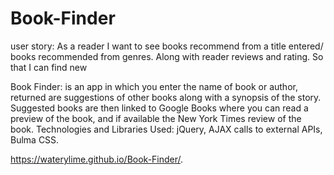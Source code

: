 # Book-Finder


 user story: As a reader I want to see books recommend from a title entered/ books
								recommended from genres. Along with reader reviews and rating. So that I can find new
        
        
Book Finder: is an app in which you enter the name of book or author, returned are suggestions of other books along with a synopsis of the story. Suggested books are then linked to Google Books where you can read a preview of the book, and if available the New York Times review of the book.
Technologies and Libraries Used: jQuery, AJAX calls to external APIs, Bulma CSS.


 https://waterylime.github.io/Book-Finder/.
